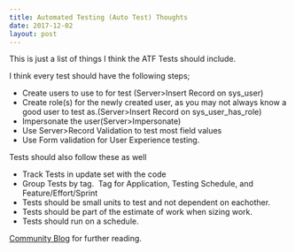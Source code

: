 ```yaml
---
title: Automated Testing (Auto Test) Thoughts
date: 2017-12-02
layout: post
---
```


This is just a list of things I think the ATF Tests should include.

<!--more-->

I think every test should have the following steps;

- Create users to use to for test (Server>Insert Record on sys_user)
- Create role(s) for the newly created user, as you may not always know a good user to test as.(Server>Insert Record on sys_user_has_role)
- Impersonate the user(Server>Impersonate)
- Use Server>Record Validation to test most field values
- Use Form validation for User Experience testing.

Tests should also follow these as well

- Track Tests in update set with the code
- Group Tests by tag.  Tag for Application, Testing Schedule, and Feature/Effort/Sprint
- Tests should be small units to test and not dependent on eachother.
- Tests should be part of the estimate of work when sizing work.
- Tests should run on a schedule.

[Community Blog](https://community.servicenow.com/community?id=community_blog&sys_id=1a4e66addbd0dbc01dcaf3231f96192f) for further reading.
